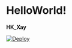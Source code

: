 # HelloWorld!

**HK_Xay**

[![Deploy](https://www.herokucdn.com/deploy/button.png)](https://dashboard.heroku.com/new?template=https://github.com/dhfdjSR4/onexxxr) 

